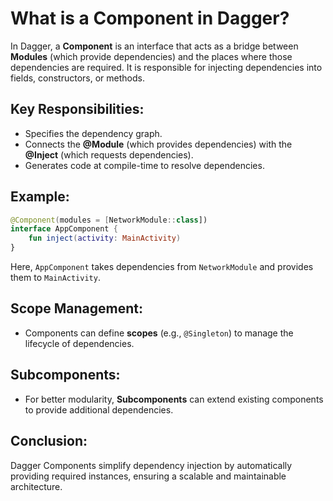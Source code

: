 # What is a Component in Dagger?

In Dagger, a **Component** is an interface that acts as a bridge between **Modules** (which provide dependencies) and the places where those dependencies are required. It is responsible for injecting dependencies into fields, constructors, or methods.

## Key Responsibilities:
- Specifies the dependency graph.
- Connects the **@Module** (which provides dependencies) with the **@Inject** (which requests dependencies).
- Generates code at compile-time to resolve dependencies.

## Example:

```kotlin
@Component(modules = [NetworkModule::class])
interface AppComponent {
    fun inject(activity: MainActivity)
}
```

Here, `AppComponent` takes dependencies from `NetworkModule` and provides them to `MainActivity`.

## Scope Management:
- Components can define **scopes** (e.g., `@Singleton`) to manage the lifecycle of dependencies.

## Subcomponents:
- For better modularity, **Subcomponents** can extend existing components to provide additional dependencies.

## Conclusion:
Dagger Components simplify dependency injection by automatically providing required instances, ensuring a scalable and maintainable architecture.
